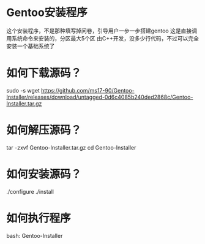 # Gentoo安装程序
这个安装程序，不是那种填写掉问卷，引导用户一步一步搭建gentoo
这是直接调用系统命令来安装的，分区最大5个区
由C++开发，没多少行代码，不过可以完全安装一个基础系统了
# 如何下载源码？
sudo -s
wget https://github.com/ms17-90/Gentoo-Installer/releases/download/untagged-0d6c4085b240ded2868c/Gentoo-Installer.tar.gz
# 如何解压源码？
tar -zxvf Gentoo-Installer.tar.gz
cd Gentoo-Installer
# 如何安装源码？
./configure
./install
# 如何执行程序
bash:
Gentoo-Installer
